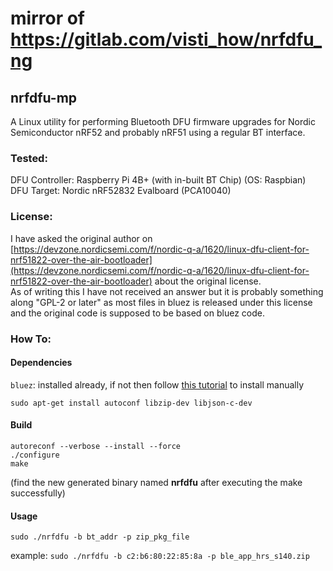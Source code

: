 # mirror of https://gitlab.com/visti_how/nrfdfu_ng



## nrfdfu-mp

A Linux utility for performing Bluetooth DFU firmware upgrades for Nordic Semiconductor nRF52 and probably nRF51 using a regular BT interface. 

### Tested: 

DFU Controller: 	Raspberry Pi 4B+ (with in-built BT Chip) (OS: Raspbian)   \
DFU Target:			Nordic nRF52832 Evalboard (PCA10040)

### License:
I have asked the original author on [https://devzone.nordicsemi.com/f/nordic-q-a/1620/linux-dfu-client-for-nrf51822-over-the-air-bootloader](https://devzone.nordicsemi.com/f/nordic-q-a/1620/linux-dfu-client-for-nrf51822-over-the-air-bootloader) about the original license.  
As of writing this I have not received an answer but it is probably something along "GPL-2 or later" as most files in bluez is released under this license and the original code is supposed to be based on bluez code.

### How To:
#### Dependencies

`bluez`: installed already, if not then follow [this tutorial](https://learn.adafruit.com/install-bluez-on-the-raspberry-pi/installation) to install manually

`sudo apt-get install autoconf libzip-dev libjson-c-dev`

#### Build
```
autoreconf --verbose --install --force
./configure
make
````
(find the new generated binary named **nrfdfu** after executing the make successfully)

#### Usage
```
sudo ./nrfdfu -b bt_addr -p zip_pkg_file
```
example:  `sudo ./nrfdfu -b c2:b6:80:22:85:8a -p ble_app_hrs_s140.zip`
